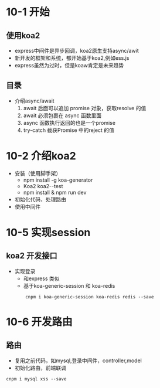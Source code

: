 # 10-1 开始
## 使用koa2
- express中间件是异步回调，koa2原生支持async/awit
- 新开发的框架和系统，都开始基于koa2,例如ess.js
 - express虽然为过时，但是koaw肯定是未来趋势

## 目录
- 介绍async/await
    1. await 后面可以追加 promise 对象，获取resolve 的值
    2. await 必须包裹在 async 函数里面
    3. async 函数执行返回的也是一个promise
    4. try-catch 截获Promise 中的reject 的值

# 10-2 介绍koa2
- 安装（使用脚手架）
    - npm install -g koa-generator
    - Koa2 koa2--test
    - npm install & npm run dev
- 初始化代码，处理路由
- 使用中间件

# 10-5 实现session
## koa2 开发接口
- 实现登录
    - 和express 类似
    - 基于koa-generic-session 和 koa-redis
    ```
        cnpm i koa-generic-session koa-redis redis --save
    ```
# 10-6 开发路由
## 路由
- 复用之前代码，如mysql,登录中间件，controller,model
- 初始化路由，前端联调
```
cnpm i mysql xss --save
```


